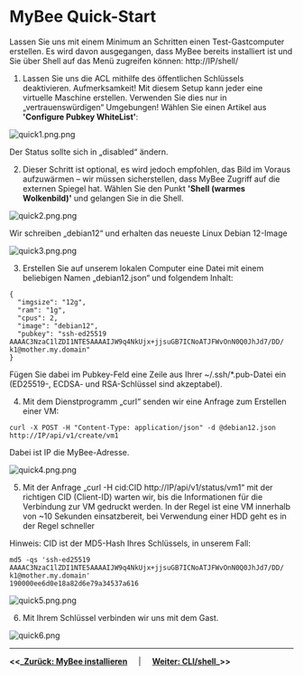 # MyBee Quick-Start

Lassen Sie uns mit einem Minimum an Schritten einen Test-Gastcomputer erstellen. Es wird davon ausgegangen, dass MyBee bereits installiert ist und Sie über Shell auf das Menü zugreifen können: http://IP/shell/

1) Lassen Sie uns die ACL mithilfe des öffentlichen Schlüssels deaktivieren. Aufmerksamkeit! Mit diesem Setup kann jeder eine virtuelle Maschine erstellen. Verwenden Sie dies nur in „vertrauenswürdigen“ Umgebungen! Wählen Sie einen Artikel aus **'Configure Pubkey WhiteList'**:

![quick1.png.png](https://myb.convectix.com/img/quick1.png?raw=true)

Der Status sollte sich in „disabled“ ändern.

2) Dieser Schritt ist optional, es wird jedoch empfohlen, das Bild im Voraus aufzuwärmen – wir müssen sicherstellen, dass MyBee Zugriff auf die externen Spiegel hat. Wählen Sie den Punkt **'Shell (warmes Wolkenbild)'** und gelangen Sie in die Shell.

![quick2.png.png](https://myb.convectix.com/img/quick2.png?raw=true)

Wir schreiben „debian12“ und erhalten das neueste Linux Debian 12-Image

![quick3.png.png](https://myb.convectix.com/img/quick3.png?raw=true)


3) Erstellen Sie auf unserem lokalen Computer eine Datei mit einem beliebigen Namen „debian12.json“ und folgendem Inhalt:

```
{
  "imgsize": "12g",
  "ram": "1g",
  "cpus": 2,
  "image": "debian12",
  "pubkey": "ssh-ed25519 AAAAC3NzaC1lZDI1NTE5AAAAIJW9q4NkUjx+jjsuGB7ICNoATJFWvOnN0Q0JhJd7/DD/ k1@mother.my.domain"
}
```

Fügen Sie dabei im Pubkey-Feld eine Zeile aus Ihrer ~/.ssh/*.pub-Datei ein (ED25519-, ECDSA- und RSA-Schlüssel sind akzeptabel).

4) Mit dem Dienstprogramm „curl“ senden wir eine Anfrage zum Erstellen einer VM:

```
curl -X POST -H "Content-Type: application/json" -d @debian12.json http://IP/api/v1/create/vm1
```

Dabei ist IP die MyBee-Adresse.

![quick4.png.png](https://myb.convectix.com/img/quick4.png?raw=true)

5) Mit der Anfrage „curl -H cid:CID http://IP/api/v1/status/vm1“ mit der richtigen CID (Client-ID) warten wir, bis die Informationen für die Verbindung zur VM gedruckt werden. In der Regel ist eine VM innerhalb von ~10 Sekunden einsatzbereit, bei Verwendung einer HDD geht es in der Regel schneller

Hinweis: CID ist der MD5-Hash Ihres Schlüssels, in unserem Fall:

```
md5 -qs 'ssh-ed25519 AAAAC3NzaC1lZDI1NTE5AAAAIJW9q4NkUjx+jjsuGB7ICNoATJFWvOnN0Q0JhJd7/DD/ k1@mother.my.domain'
190000ee6d0e18a82d6e79a34537a616
```

![quick5.png.png](https://myb.convectix.com/img/quick5.png?raw=true)

6) Mit Ihrem Schlüssel verbinden wir uns mit dem Gast.

![quick6.png](https://myb.convectix.com/img/quick6.png?raw=true)


---

**<<_**__[Zurück: MyBee installieren](get-myb.md)__ $~~~$ | $~~~$ __[Weiter: CLI/shell](shell.md)__**_>>**
